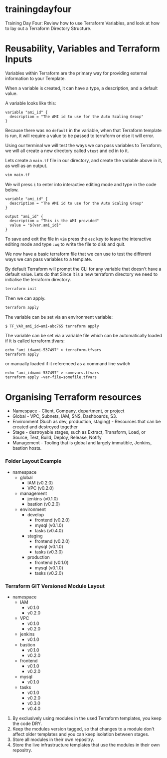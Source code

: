 # trainingdayfour
Training Day Four: Review how to use Terraform Variables, and look at how to lay out a Terraform Directory Structure.

# Reusability, Variables and Terraform Inputs
Variables within Terraform are the primary way for providing external information to your Template.

When a variable is created, it can have a type, a description, and a default value.

A variable looks like this:

```hcl
variable "ami_id" {
  description = "The AMI id to use for the Auto Scaling Group"
}
```

Because there was no `default` in the variable, when that Terraform template is run, it will require a value to be passed to terraform or else it will error.

Using our terminal we will test the ways we can pass variables to Terraform, we will all create a new directory called `vtest` and cd in to it.

Lets create a `main.tf` file in our directory, and create the variable above in it, as well as an output.
```bash
vim main.tf
```
We will press `i` to enter into interactive editing mode and type in the code below.
```hcl
variable "ami_id" {
  description = "The AMI id to use for the Auto Scaling Group"
}

output "ami_id" {
  description = "This is the AMI provided"
  value = "${var.ami_id}"
}
```

To save and exit the file in `vim` press the `esc` key to leave the interactive editing mode and type `:wq` to write the file to disk and quit.

We now have a basic terraform file that we can use to test the different ways we can pass variables to a template.

By default Terraform will prompt the CLI for any variable that doesn't have a default value.
Lets do that
Since it is a new terraform directory we need to initialise the terraform directory.
```bash
terraform init
```
Then we can apply.
```bash
terraform apply
```


The variable can be set via an environment variable:
```bash
$ TF_VAR_ami_id=ami-abc765 terraform apply
```

The variable can be set via a variable file which can be automatically loaded if it is called terraform.tfvars:
```
echo "ami_id=ami-537497" > terraform.tfvars
terraform apply
```
or manually loaded if it referenced as a command line switch
```
echo "ami_id=ami-537497" > somevars.tfvars
terraform apply -var-file=somefile.tfvars
```



# Organising Terraform resources

*  Namespace - Client, Company, department, or project
*  Global - VPC, Subnets, IAM, SNS, Dashboards, S3.
*  Environment (Such as dev, production, staging) - Resources that can be created and destroyed together
*  Stage - destroyable stages, such as Extract, Transform, Load, or Source, Test, Build, Deploy, Release, Notify
*  Management - Tooling that is global and largely immutible, Jenkins, bastion hosts.

### Folder Layout Example
- namespace
  - global
    - IAM         (v0.2.0)
    - VPC         (v0.2.0)
  - management
    - jenkins     (v0.1.0)
    - bastion     (v0.2.0)
  - environment
    - develop
      - frontend  (v0.2.0)
      - mysql     (v0.1.0)
      - tasks     (v0.4.0)
    - staging
      - frontend  (v0.2.0)
      - mysql     (v0.1.0)
      - tasks     (v0.3.0)
    - production       
      - frontend  (v0.1.0)
      - mysql     (v0.1.0)
      - tasks     (v0.2.0)

### Terraform GIT Versioned Module Layout
- namespace
    - IAM
      - v0.1.0
      - v0.2.0
    - VPC
      - v0.1.0
      - v0.2.0
    - jenkins
      - v0.1.0
    - bastion
      - v0.1.0
      - v0.2.0
    - frontend
      - v0.1.0
      - v0.2.0
    - mysql
      - v0.1.0
    - tasks
      - v0.1.0
      - v0.2.0
      - v0.3.0
      - v0.4.0


1.  By exclusively using modules in the used Terraform templates, you keep the code DRY.
2.  Keep the modules version tagged, so that changes to a module don't affect older templates and you can keep isolation between stages.
3.  Store all modules in their own repositry.
4.  Store the live infrastructure templates that use the modules in their own repositry.